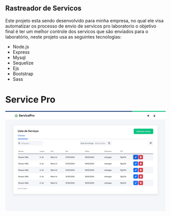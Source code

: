 ## Rastreador de Servicos

Este projeto esta sendo desenvolvido para minha empresa, no qual ele visa automatizar os processo de envio de servicos pro laboratorio o objetivo final é ter um melhor controle dos servicos que são enviados para o laboratório, neste projeto usa as seguintes tecnologias:

  <ul>
               <li>Node.js</li>
               <li>Express</li>
               <li>Mysql</li>  
               <li>Sequelize</li>
               <li>Ejs</li>
               <li>Bootstrap</li>
               <li>Sass</li>
  </ul>

<h1>Service Pro</h1>

<img src="./public/img/banner.jpeg" alt="" >
